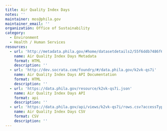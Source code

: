 ```yaml
---
title: Air Quality Index Days
notes: ''
maintainer: mos@phila.gov
maintainer_email: ''
organization: Office of Sustainability
category:
  - Environment
  - Health / Human Services
resources:
  - url: 'http://metadata.phila.gov/#home/datasetdetails2/55f6ddb7486f67ee03d23200/viewrepresentationdetails/55f7396b4ce634b5155fa5eb/'
    name: Air Quality Index Days Metadata
    format: HTML
    description: ''
  - url: 'http://dev.socrata.com/foundry/#/data.phila.gov/k2vk-qs7i'
    name: Air Quality Index Days API Documentation
    format: HTML
    description: ''
  - url: 'https://data.phila.gov/resource/k2vk-qs7i.json'
    name: Air Quality Index Days API
    format: api
    description: ''
  - url: 'https://data.phila.gov/api/views/k2vk-qs7i/rows.csv?accessType=DOWNLOAD'
    name: Air Quality Index Days CSV
    format: CSV
    description: ''
---
```

